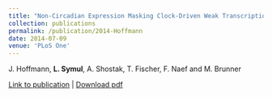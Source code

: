 ```yaml
---
title: "Non-Circadian Expression Masking Clock-Driven Weak Transcription Rhythms in U2OS Cells"
collection: publications
permalink: /publication/2014-Hoffmann
date: 2014-07-09
venue: 'PLoS One'
---
```


J. Hoffmann, __L. Symul__, A. Shostak, T. Fischer, F. Naef and M. Brunner

[Link to publication](https://journals.plos.org/plosone/article?id=10.1371/journal.pone.0102238) |
[Download pdf](http://lasy.github.io/files/2014_Hoffmann.pdf)
